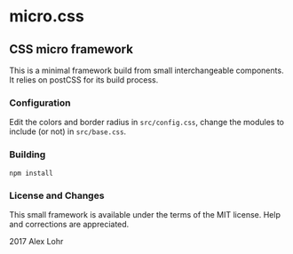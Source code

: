 # micro.css
## CSS micro framework

This is a minimal framework build from small interchangeable components. It relies on postCSS for its build process.

### Configuration

Edit the colors and border radius in `src/config.css`, change the modules to include (or not) in `src/base.css`.

### Building

    npm install

### License and Changes

This small framework is available under the terms of the MIT license. Help and corrections are appreciated.

2017 Alex Lohr

